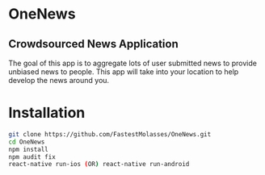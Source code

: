 # OneNews
## Crowdsourced News Application

The goal of this app is to aggregate lots of user submitted news to provide unbiased news to people. This app will take into your location to help develop the news around you.

# Installation
```bash
git clone https://github.com/FastestMolasses/OneNews.git
cd OneNews
npm install
npm audit fix
react-native run-ios (OR) react-native run-android
```
